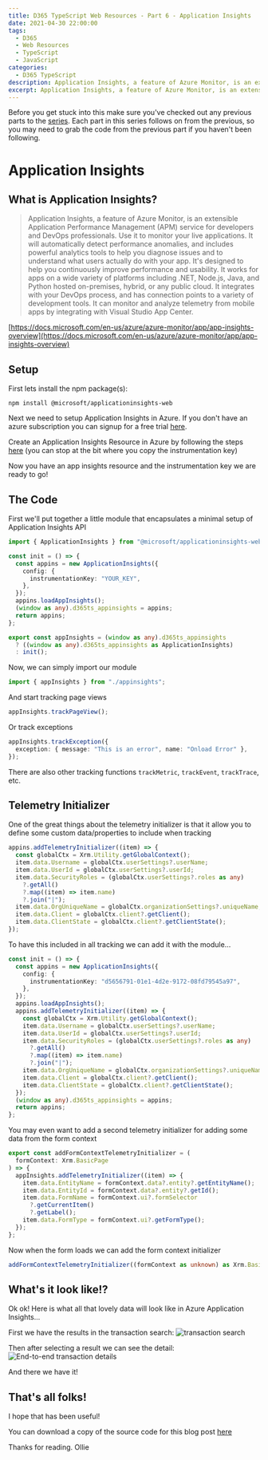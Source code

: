 ```yaml
---
title: D365 TypeScript Web Resources - Part 6 - Application Insights
date: 2021-04-30 22:00:00
tags:
  - D365
  - Web Resources
  - TypeScript
  - JavaScript
categories:
  - D365 TypeScript
description: Application Insights, a feature of Azure Monitor, is an extensible Application Performance Management (APM) service for developers and DevOps professionals. Use it to monitor your live applications. In this post I'll go though the steps required to set it up in your TypeScript Webresources project.
excerpt: Application Insights, a feature of Azure Monitor, is an extensible Application Performance Management (APM) service for developers and DevOps professionals. Use it to monitor your live applications. In this post I'll go though the steps required to set it up in your TypeScript Webresources project.
---
```


Before you get stuck into this make sure you've checked out any previous parts to the [series](/categories/D365-TypeScript/). Each part in this series follows on from the previous, so you may need to grab the code from the previous part if you haven't been following.

# Application Insights

## What is Application Insights?

> Application Insights, a feature of Azure Monitor, is an extensible Application Performance Management (APM) service for developers and DevOps professionals. Use it to monitor your live applications. It will automatically detect performance anomalies, and includes powerful analytics tools to help you diagnose issues and to understand what users actually do with your app. It's designed to help you continuously improve performance and usability. It works for apps on a wide variety of platforms including .NET, Node.js, Java, and Python hosted on-premises, hybrid, or any public cloud. It integrates with your DevOps process, and has connection points to a variety of development tools. It can monitor and analyze telemetry from mobile apps by integrating with Visual Studio App Center.

[https://docs.microsoft.com/en-us/azure/azure-monitor/app/app-insights-overview](https://docs.microsoft.com/en-us/azure/azure-monitor/app/app-insights-overview)

## Setup

First lets install the npm package(s):

```
npm install @microsoft/applicationinsights-web
```

Next we need to setup Application Insights in Azure. If you don't have an azure subscription you can signup for a free trial [here](https://azure.microsoft.com/en-gb/free/).

Create an Application Insights Resource in Azure by following the steps [here](https://docs.microsoft.com/en-us/azure/azure-monitor/app/create-new-resource) (you can stop at the bit where you copy the instrumentation key)

Now you have an app insights resource and the instrumentation key we are ready to go!

## The Code

First we'll put together a little module that encapsulates a minimal setup of Application Insights API

```typescript
import { ApplicationInsights } from "@microsoft/applicationinsights-web";

const init = () => {
  const appins = new ApplicationInsights({
    config: {
      instrumentationKey: "YOUR_KEY",
    },
  });
  appins.loadAppInsights();
  (window as any).d365ts_appinsights = appins;
  return appins;
};

export const appInsights = (window as any).d365ts_appinsights
  ? ((window as any).d365ts_appinsights as ApplicationInsights)
  : init();
```

Now, we can simply import our module

```typescript
import { appInsights } from "./appinsights";
```

And start tracking page views

```typescript
appInsights.trackPageView();
```

Or track exceptions

```typescript
appInsights.trackException({
  exception: { message: "This is an error", name: "Onload Error" },
});
```

There are also other tracking functions `trackMetric`, `trackEvent`, `trackTrace`, etc.

## Telemetry Initializer

One of the great things about the telemetry initializer is that it allow you to define some custom data/properties to include when tracking

```typescript
appins.addTelemetryInitializer((item) => {
  const globalCtx = Xrm.Utility.getGlobalContext();
  item.data.Username = globalCtx.userSettings?.userName;
  item.data.UserId = globalCtx.userSettings?.userId;
  item.data.SecurityRoles = (globalCtx.userSettings?.roles as any)
    ?.getAll()
    ?.map((item) => item.name)
    ?.join("|");
  item.data.OrgUniqueName = globalCtx.organizationSettings?.uniqueName;
  item.data.Client = globalCtx.client?.getClient();
  item.data.ClientState = globalCtx.client?.getClientState();
});
```

To have this included in all tracking we can add it with the module...

```typescript
const init = () => {
  const appins = new ApplicationInsights({
    config: {
      instrumentationKey: "d5656791-01e1-4d2e-9172-08fd79545a97",
    },
  });
  appins.loadAppInsights();
  appins.addTelemetryInitializer((item) => {
    const globalCtx = Xrm.Utility.getGlobalContext();
    item.data.Username = globalCtx.userSettings?.userName;
    item.data.UserId = globalCtx.userSettings?.userId;
    item.data.SecurityRoles = (globalCtx.userSettings?.roles as any)
      ?.getAll()
      ?.map((item) => item.name)
      ?.join("|");
    item.data.OrgUniqueName = globalCtx.organizationSettings?.uniqueName;
    item.data.Client = globalCtx.client?.getClient();
    item.data.ClientState = globalCtx.client?.getClientState();
  });
  (window as any).d365ts_appinsights = appins;
  return appins;
};
```

You may even want to add a second telemetry initializer for adding some data from the form context

```typescript
export const addFormContextTelemetryInitializer = (
  formContext: Xrm.BasicPage
) => {
  appInsights.addTelemetryInitializer((item) => {
    item.data.EntityName = formContext.data?.entity?.getEntityName();
    item.data.EntityId = formContext.data?.entity?.getId();
    item.data.FormName = formContext.ui?.formSelector
      ?.getCurrentItem()
      ?.getLabel();
    item.data.FormType = formContext.ui?.getFormType();
  });
};
```

Now when the form loads we can add the form context initializer

```typescript
addFormContextTelemetryInitializer((formContext as unknown) as Xrm.BasicPage);
```

## What's it look like!?

Ok ok! Here is what all that lovely data will look like in Azure Application Insights...

First we have the results in the transaction search:
![transaction search](log.png)

Then after selecting a result we can see the detail:
![End-to-end transaction details](detail.png)

And there we have it!

## That's all folks!

I hope that has been useful!

You can download a copy of the source code for this blog post [here](d365ts-pt6.zip)

Thanks for reading.
Ollie
